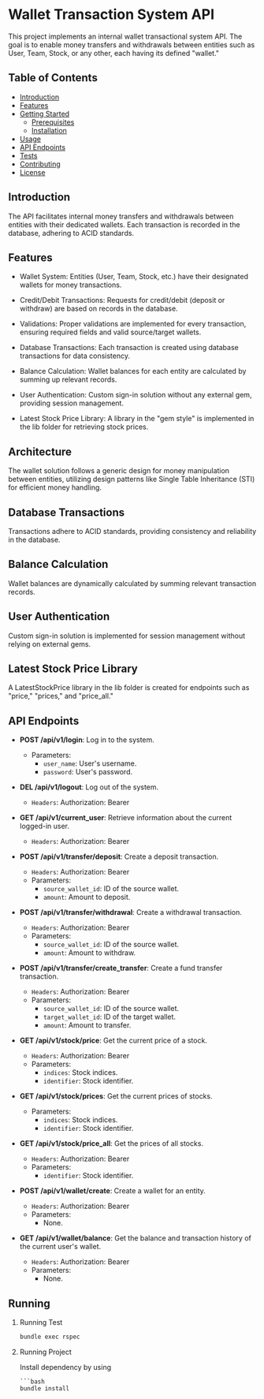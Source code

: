 # Wallet Transaction System API

This project implements an internal wallet transactional system API. The goal is to enable money transfers and withdrawals between entities such as User, Team, Stock, or any other, each having its defined "wallet."
## Table of Contents

- [Introduction](#introduction)
- [Features](#features)
- [Getting Started](#getting-started)
    - [Prerequisites](#prerequisites)
    - [Installation](#installation)
- [Usage](#usage)
- [API Endpoints](#api-endpoints)
- [Tests](#tests)
- [Contributing](#contributing)
- [License](#license)

## Introduction

The API facilitates internal money transfers and withdrawals between entities with their dedicated wallets. Each transaction is recorded in the database, adhering to ACID standards.

## Features

- Wallet System: Entities (User, Team, Stock, etc.) have their designated wallets for money transactions.

- Credit/Debit Transactions: Requests for credit/debit (deposit or withdraw) are based on records in the database.

- Validations: Proper validations are implemented for every transaction, ensuring required fields and valid source/target wallets.

- Database Transactions: Each transaction is created using database transactions for data consistency.

- Balance Calculation: Wallet balances for each entity are calculated by summing up relevant records.

- User Authentication: Custom sign-in solution without any external gem, providing session management.

- Latest Stock Price Library: A library in the "gem style" is implemented in the lib folder for retrieving stock prices.

## Architecture

The wallet solution follows a generic design for money manipulation between entities, utilizing design patterns like Single Table Inheritance (STI) for efficient money handling.

## Database Transactions

Transactions adhere to ACID standards, providing consistency and reliability in the database.

## Balance Calculation
Wallet balances are dynamically calculated by summing relevant transaction records.

## User Authentication
Custom sign-in solution is implemented for session management without relying on external gems.

## Latest Stock Price Library
A LatestStockPrice library in the lib folder is created for endpoints such as "price," "prices," and "price_all."

## API Endpoints
- **POST /api/v1/login**: Log in to the system.
    - Parameters:
      - `user_name`: User's username.
      - `password`: User's password.


- **DEL /api/v1/logout**: Log out of the system.
    - `Headers`:
      Authorization: Bearer<token>


- **GET /api/v1/current_user**: Retrieve information about the current logged-in user.
    - `Headers`:
      Authorization: Bearer<token>



- **POST /api/v1/transfer/deposit**: Create a deposit transaction.
  - `Headers`:
  Authorization: Bearer<token>
  - Parameters:
      - `source_wallet_id`: ID of the source wallet.
      - `amount`: Amount to deposit.


- **POST /api/v1/transfer/withdrawal**: Create a withdrawal transaction.
  - `Headers`:
  Authorization: Bearer<token>
  - Parameters:
    - `source_wallet_id`: ID of the source wallet.
    - `amount`: Amount to withdraw.


- **POST /api/v1/transfer/create_transfer**: Create a fund transfer transaction.
  - `Headers`:
  Authorization: Bearer<token>
  - Parameters:
    - `source_wallet_id`: ID of the source wallet.
    - `target_wallet_id`: ID of the target wallet.
    - `amount`: Amount to transfer.


- **GET /api/v1/stock/price**: Get the current price of a stock.
    - `Headers`:
      Authorization: Bearer<token>
    - Parameters:
        - `indices`: Stock indices.
        - `identifier`: Stock identifier.


- **GET /api/v1/stock/prices**: Get the current prices of stocks.
    - Parameters:
        - `indices`: Stock indices.
        - `identifier`: Stock identifier.


- **GET /api/v1/stock/price_all**: Get the prices of all stocks.
    - `Headers`:
      Authorization: Bearer<token>
    - Parameters:
        - `identifier`: Stock identifier.


- **POST /api/v1/wallet/create**: Create a wallet for an entity.
    - `Headers`:
      Authorization: Bearer<token>
    - Parameters:
        - None.


- **GET /api/v1/wallet/balance**: Get the balance and transaction history of the current user's wallet.
    - `Headers`:
      Authorization: Bearer<token>
    - Parameters:
        - None.

## Running 
1. Running Test 

   ```bash
   bundle exec rspec

2. Running Project

    Install dependency by using 
    
       ```bash
       bundle install
